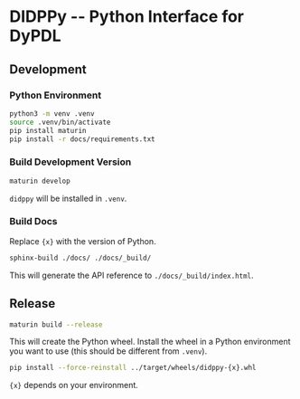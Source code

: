 # DIDPPy -- Python Interface for DyPDL

## Development

### Python Environment

```bash
python3 -m venv .venv 
source .venv/bin/activate
pip install maturin
pip install -r docs/requirements.txt
```

### Build Development Version

```bash
maturin develop
```

`didppy` will be installed in `.venv`.

### Build Docs

Replace `{x}` with the version of Python.

```bash
sphinx-build ./docs/ ./docs/_build/
```

This will generate the API reference to `./docs/_build/index.html`.

## Release

```bash
maturin build --release
```

This will create the Python wheel. Install the wheel in a Python environment you want to use (this should be different from `.venv`).

```bash
pip install --force-reinstall ../target/wheels/didppy-{x}.whl
```

`{x}` depends on your environment.
